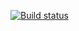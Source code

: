[![Build status](https://ci.appveyor.com/api/projects/status/kdlby027q0ycqqus?svg=true)](https://ci.appveyor.com/project/VProtcay/dz-karta-drugie-dannie)
